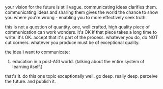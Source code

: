 your vision for the future is still vague. communicating ideas clarifies them. communicating ideas and sharing them gives the world the chance to show you where you're wrong - enabling you to more effectively seek truth.

this is not a question of quantity. one, well crafted, high quality piece of communication can work wonders. it's OK if that piece takes a long time to write. it's OK. accept that it's part of the process. whatever you do, do NOT cut corners. whatever you produce must be of exceptional quality.

the idea i want to communicate:
1. education in a post-AGI world. (talking about the entire system of learning itself.)

that's it. do this one topic exceptionally well. go deep. really deep. perceive the future. and publish it. 